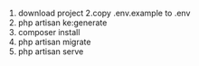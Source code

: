 1. download project
2.copy .env.example to .env
3. php artisan ke:generate
4. composer install
5. php artisan migrate
6. php artisan serve
